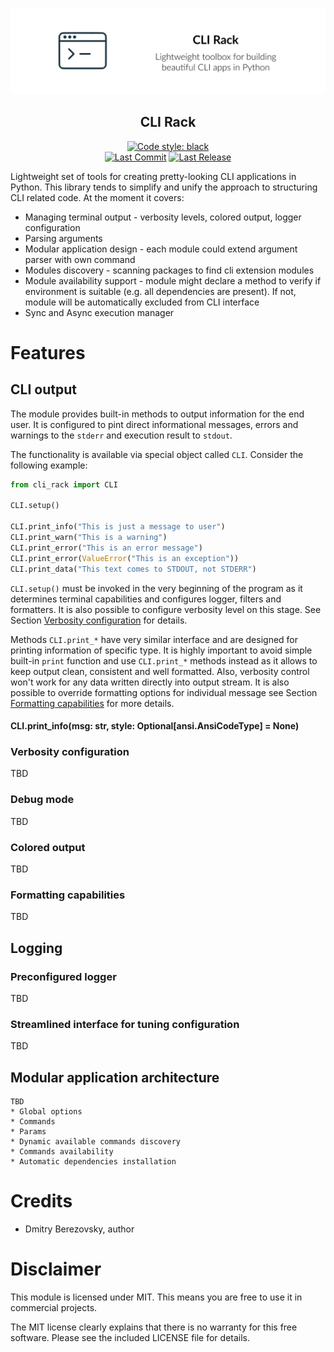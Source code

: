 ![CLI Rack Cover Picture](https://raw.githubusercontent.com/corvis/cli-rack/master/docs/assets/cover-picture.png "PrCLI Rack Cover Picturee")

<h2 align="center">CLI Rack</h2>

<p align="center">
<a href="https://github.com/psf/black/"><img src="https://img.shields.io/badge/Code%20Style-black-black?style=for-the-badge" title="Code style: black"/></a> 
<br>
<a href="https://github.com/corvis/cli-rack/"><img src="https://img.shields.io/github/last-commit/corvis/cli-rack?style=for-the-badge" title="Last Commit"/></a> 
  <a href="https://github.com/corvis/cli-rack/releases/"><img src="https://img.shields.io/github/release-date/corvis/cli-rack?style=for-the-badge" title="Last Release"/></a> 
</p>

Lightweight set of tools for creating pretty-looking CLI applications in Python. This library tends to simplify and
unify the approach to structuring CLI related code. At the moment it covers:

* Managing terminal output - verbosity levels, colored output, logger configuration
* Parsing arguments
* Modular application design - each module could extend argument parser with own command
* Modules discovery - scanning packages to find cli extension modules
* Module availability support - module might declare a method to verify if environment is suitable (e.g. all
  dependencies are present). If not, module will be automatically excluded from CLI interface
* Sync and Async execution manager

# Features

## CLI output

The module provides built-in methods to output information for the end user. It is configured to pint direct
informational messages, errors and warnings to the `stderr` and execution result to `stdout`.

The functionality is available via special object called `CLI`. Consider the following example:

```python
from cli_rack import CLI

CLI.setup()

CLI.print_info("This is just a message to user")
CLI.print_warn("This is a warning")
CLI.print_error("This is an error message")
CLI.print_error(ValueError("This is an exception"))
CLI.print_data("This text comes to STDOUT, not STDERR")
```

`CLI.setup()` must be invoked in the very beginning of the program as it determines terminal capabilities and configures
logger, filters and formatters. It is also possible to configure verbosity level on this stage. See
Section [Verbosity configuration](#verbosity-configuration) for details.

Methods `CLI.print_*` have very similar interface and are designed for printing information of specific type. It is
highly important to avoid simple built-in `print` function and use `CLI.print_*` methods instead as it allows to keep
output clean, consistent and well formatted. Also, verbosity control won't work for any data written directly into
output stream. It is also possible to override formatting options for individual message see
Section [Formatting capabilities](#formatting-capabilities) for more details.

#### CLI.print_info(msg: str, style: Optional[ansi.AnsiCodeType] = None)

### Verbosity configuration
TBD

### Debug mode
TBD

### Colored output
TBD

### Formatting capabilities
TBD

## Logging
### Preconfigured logger
TBD

### Streamlined interface for tuning configuration
TBD

## Modular application architecture
    TBD
    * Global options
    * Commands
    * Params
    * Dynamic available commands discovery
    * Commands availability
    * Automatic dependencies installation

# Credits

* Dmitry Berezovsky, author

# Disclaimer

This module is licensed under MIT. This means you are free to use it in commercial projects.

The MIT license clearly explains that there is no warranty for this free software. Please see the included LICENSE file
for details.
